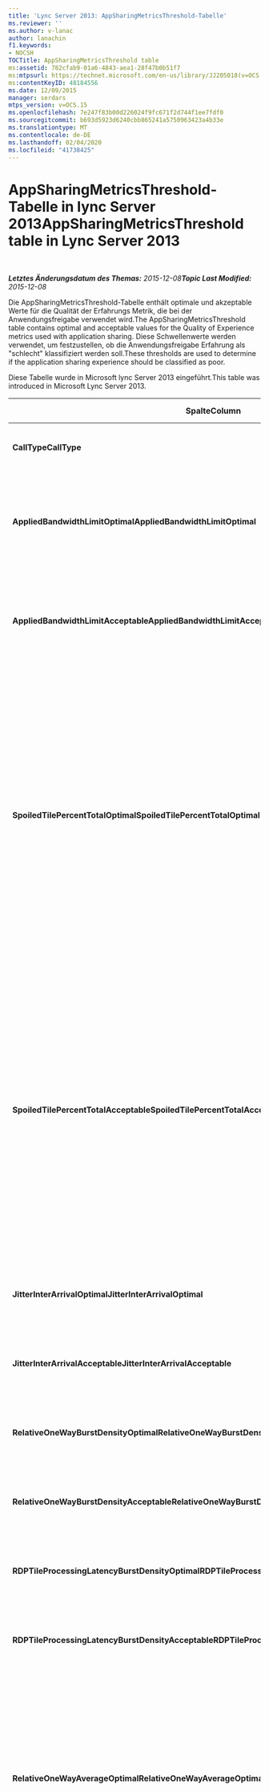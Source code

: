 ```yaml
---
title: 'Lync Server 2013: AppSharingMetricsThreshold-Tabelle'
ms.reviewer: ''
ms.author: v-lanac
author: lanachin
f1.keywords:
- NOCSH
TOCTitle: AppSharingMetricsThreshold table
ms:assetid: 782cfab9-01a6-4843-aea1-28f47b0b51f7
ms:mtpsurl: https://technet.microsoft.com/en-us/library/JJ205018(v=OCS.15)
ms:contentKeyID: 48184556
ms.date: 12/09/2015
manager: serdars
mtps_version: v=OCS.15
ms.openlocfilehash: 7e247f83b00d226024f9fc671f2d744f1ee7fdf0
ms.sourcegitcommit: b693d5923d6240cbb865241a5750963423a4b33e
ms.translationtype: MT
ms.contentlocale: de-DE
ms.lasthandoff: 02/04/2020
ms.locfileid: "41738425"
---
```

<div data-xmlns="http://www.w3.org/1999/xhtml">

<div class="topic" data-xmlns="http://www.w3.org/1999/xhtml" data-msxsl="urn:schemas-microsoft-com:xslt" data-cs="http://msdn.microsoft.com/en-us/">

<div data-asp="http://msdn2.microsoft.com/asp">

# <a name="appsharingmetricsthreshold-table-in-lync-server-2013"></a><span data-ttu-id="c8282-102">AppSharingMetricsThreshold-Tabelle in lync Server 2013</span><span class="sxs-lookup"><span data-stu-id="c8282-102">AppSharingMetricsThreshold table in Lync Server 2013</span></span>

</div>

<div id="mainSection">

<div id="mainBody">

<span> </span>

<span data-ttu-id="c8282-103">_**Letztes Änderungsdatum des Themas:** 2015-12-08_</span><span class="sxs-lookup"><span data-stu-id="c8282-103">_**Topic Last Modified:** 2015-12-08_</span></span>

<span data-ttu-id="c8282-104">Die AppSharingMetricsThreshold-Tabelle enthält optimale und akzeptable Werte für die Qualität der Erfahrungs Metrik, die bei der Anwendungsfreigabe verwendet wird.</span><span class="sxs-lookup"><span data-stu-id="c8282-104">The AppSharingMetricsThreshold table contains optimal and acceptable values for the Quality of Experience metrics used with application sharing.</span></span> <span data-ttu-id="c8282-105">Diese Schwellenwerte werden verwendet, um festzustellen, ob die Anwendungsfreigabe Erfahrung als "schlecht" klassifiziert werden soll.</span><span class="sxs-lookup"><span data-stu-id="c8282-105">These thresholds are used to determine if the application sharing experience should be classified as poor.</span></span>

<span data-ttu-id="c8282-106">Diese Tabelle wurde in Microsoft lync Server 2013 eingeführt.</span><span class="sxs-lookup"><span data-stu-id="c8282-106">This table was introduced in Microsoft Lync Server 2013.</span></span>


<table>
<colgroup>
<col style="width: 25%" />
<col style="width: 25%" />
<col style="width: 25%" />
<col style="width: 25%" />
</colgroup>
<thead>
<tr class="header">
<th><span data-ttu-id="c8282-107"><strong>Spalte</strong></span><span class="sxs-lookup"><span data-stu-id="c8282-107"><strong>Column</strong></span></span></th>
<th><span data-ttu-id="c8282-108"><strong>Datentyp</strong></span><span class="sxs-lookup"><span data-stu-id="c8282-108"><strong>Data Type</strong></span></span></th>
<th><span data-ttu-id="c8282-109"><strong>Schlüssel/Index</strong></span><span class="sxs-lookup"><span data-stu-id="c8282-109"><strong>Key/Index</strong></span></span></th>
<th><span data-ttu-id="c8282-110"><strong>Details</strong></span><span class="sxs-lookup"><span data-stu-id="c8282-110"><strong>Details</strong></span></span></th>
</tr>
</thead>
<tbody>
<tr class="odd">
<td><p><span data-ttu-id="c8282-111"><strong>CallType</strong></span><span class="sxs-lookup"><span data-stu-id="c8282-111"><strong>CallType</strong></span></span></p></td>
<td><p><span data-ttu-id="c8282-112">int</span><span class="sxs-lookup"><span data-stu-id="c8282-112">int</span></span></p></td>
<td><p><span data-ttu-id="c8282-113">Primary</span><span class="sxs-lookup"><span data-stu-id="c8282-113">Primary</span></span></p></td>
<td><p><span data-ttu-id="c8282-114">Der Typ des Anrufs, der getätigt wurde.</span><span class="sxs-lookup"><span data-stu-id="c8282-114">Type of call that was placed.</span></span></p></td>
</tr>
<tr class="even">
<td><p><span data-ttu-id="c8282-115"><strong>AppliedBandwidthLimitOptimal</strong></span><span class="sxs-lookup"><span data-stu-id="c8282-115"><strong>AppliedBandwidthLimitOptimal</strong></span></span></p></td>
<td><p><span data-ttu-id="c8282-116">int</span><span class="sxs-lookup"><span data-stu-id="c8282-116">int</span></span></p></td>
<td></td>
<td><p><span data-ttu-id="c8282-117">Optimale Bandbreitenbeschränkung bei der Anwendungsfreigabe.</span><span class="sxs-lookup"><span data-stu-id="c8282-117">Optimal bandwidth limitation for application sharing.</span></span> <span data-ttu-id="c8282-118">Der Standardwert ist 1 Million.</span><span class="sxs-lookup"><span data-stu-id="c8282-118">The default value is 1000000.</span></span></p></td>
</tr>
<tr class="odd">
<td><p><span data-ttu-id="c8282-119"><strong>AppliedBandwidthLimitAcceptable</strong></span><span class="sxs-lookup"><span data-stu-id="c8282-119"><strong>AppliedBandwidthLimitAcceptable</strong></span></span></p></td>
<td><p><span data-ttu-id="c8282-120">int</span><span class="sxs-lookup"><span data-stu-id="c8282-120">int</span></span></p></td>
<td></td>
<td><p><span data-ttu-id="c8282-121">Zulässige Bandbreitenbeschränkung für die Anwendungsfreigabe.</span><span class="sxs-lookup"><span data-stu-id="c8282-121">Acceptable bandwidth limitation for application sharing.</span></span> <span data-ttu-id="c8282-122">Der Standardwert ist 500000.</span><span class="sxs-lookup"><span data-stu-id="c8282-122">The default value is 500000.</span></span></p></td>
</tr>
<tr class="even">
<td><p><span data-ttu-id="c8282-123"><strong>SpoiledTilePercentTotalOptimal</strong></span><span class="sxs-lookup"><span data-stu-id="c8282-123"><strong>SpoiledTilePercentTotalOptimal</strong></span></span></p></td>
<td><p><span data-ttu-id="c8282-124">Dezimal (5; 2)</span><span class="sxs-lookup"><span data-stu-id="c8282-124">decimal(5,2)</span></span></p></td>
<td></td>
<td><p><span data-ttu-id="c8282-125">Optimaler Prozentsatz für "verwöhnte" Kacheln für die Klassifizierung einer Anwendungsfreigabe Qualität.</span><span class="sxs-lookup"><span data-stu-id="c8282-125">Optimal percentage rate for “spoiled” tiles for classifying an Application Sharing quality.</span></span> <span data-ttu-id="c8282-126">Dieser Wert ist der Prozentsatz des Inhalts des mitbenutzenden, der den Betrachter nicht erreicht hat.</span><span class="sxs-lookup"><span data-stu-id="c8282-126">This value is the percentage of the content from the sharer that did not reach the viewer.</span></span> <span data-ttu-id="c8282-127">Inhalte werden möglicherweise verworfen (oder verdorben), wenn der mitbenutzende die Kacheln aus der grafikquelle abwirft oder die ASMCU-Kacheln Kacheln von Sharer abwirft.</span><span class="sxs-lookup"><span data-stu-id="c8282-127">Content may be discarded (or spoiled) when the sharer discards tiles from the graphics source or the ASMCU tiles discards tiles from Sharer respectively.</span></span> <span data-ttu-id="c8282-128">Der Standardwert ist 11 Prozent.</span><span class="sxs-lookup"><span data-stu-id="c8282-128">The default value is 11 percent.</span></span></p></td>
</tr>
<tr class="odd">
<td><p><span data-ttu-id="c8282-129"><strong>SpoiledTilePercentTotalAcceptable</strong></span><span class="sxs-lookup"><span data-stu-id="c8282-129"><strong>SpoiledTilePercentTotalAcceptable</strong></span></span></p></td>
<td><p><span data-ttu-id="c8282-130">Dezimal (5; 2)</span><span class="sxs-lookup"><span data-stu-id="c8282-130">decimal(5,2)</span></span></p></td>
<td></td>
<td><p><span data-ttu-id="c8282-131">cceptable-Prozentsatz für "verdorbene" Kacheln für die Klassifizierung einer Anwendungsfreigabe Qualität.</span><span class="sxs-lookup"><span data-stu-id="c8282-131">cceptable percentage rate for “spoiled” tiles for classifying an Application Sharing quality.</span></span> <span data-ttu-id="c8282-132">Dieser Wert ist der Prozentsatz des Inhalts des mitbenutzenden, der den Betrachter nicht erreicht hat.</span><span class="sxs-lookup"><span data-stu-id="c8282-132">This value is the percentage of the content from the sharer that did not reach the viewer.</span></span> <span data-ttu-id="c8282-133">Inhalte werden möglicherweise verworfen (oder verdorben), wenn der mitbenutzende die Kacheln aus der grafikquelle abwirft oder die ASMCU-Kacheln Kacheln von Sharer abwirft.</span><span class="sxs-lookup"><span data-stu-id="c8282-133">Content may be discarded (or spoiled) when the sharer discards tiles from the graphics source or the ASMCU tiles discards tiles from Sharer respectively.</span></span> <span data-ttu-id="c8282-134">Der Standardwert ist 36 Prozent.</span><span class="sxs-lookup"><span data-stu-id="c8282-134">The default value is 36 percent.</span></span></p></td>
</tr>
<tr class="even">
<td><p><span data-ttu-id="c8282-135"><strong>JitterInterArrivalOptimal</strong></span><span class="sxs-lookup"><span data-stu-id="c8282-135"><strong>JitterInterArrivalOptimal</strong></span></span></p></td>
<td><p><span data-ttu-id="c8282-136">int</span><span class="sxs-lookup"><span data-stu-id="c8282-136">int</span></span></p></td>
<td></td>
<td><p><span data-ttu-id="c8282-137">Diese Spalte wird in Microsoft lync Server 2013 nicht verwendet.</span><span class="sxs-lookup"><span data-stu-id="c8282-137">This column is not used in Microsoft Lync Server 2013.</span></span></p></td>
</tr>
<tr class="odd">
<td><p><span data-ttu-id="c8282-138"><strong>JitterInterArrivalAcceptable</strong></span><span class="sxs-lookup"><span data-stu-id="c8282-138"><strong>JitterInterArrivalAcceptable</strong></span></span></p></td>
<td><p><span data-ttu-id="c8282-139">int</span><span class="sxs-lookup"><span data-stu-id="c8282-139">int</span></span></p></td>
<td></td>
<td><p><span data-ttu-id="c8282-140">Diese Spalte wird in Microsoft lync Server 2013 nicht verwendet.</span><span class="sxs-lookup"><span data-stu-id="c8282-140">This column is not used in Microsoft Lync Server 2013.</span></span></p></td>
</tr>
<tr class="even">
<td><p><span data-ttu-id="c8282-141"><strong>RelativeOneWayBurstDensityOptimal</strong></span><span class="sxs-lookup"><span data-stu-id="c8282-141"><strong>RelativeOneWayBurstDensityOptimal</strong></span></span></p></td>
<td><p><span data-ttu-id="c8282-142">float</span><span class="sxs-lookup"><span data-stu-id="c8282-142">float</span></span></p></td>
<td></td>
<td><p><span data-ttu-id="c8282-143">Diese Spalte wird in Microsoft lync Server 2013 nicht verwendet.</span><span class="sxs-lookup"><span data-stu-id="c8282-143">This column is not used in Microsoft Lync Server 2013.</span></span></p></td>
</tr>
<tr class="odd">
<td><p><span data-ttu-id="c8282-144"><strong>RelativeOneWayBurstDensityAcceptable</strong></span><span class="sxs-lookup"><span data-stu-id="c8282-144"><strong>RelativeOneWayBurstDensityAcceptable</strong></span></span></p></td>
<td><p><span data-ttu-id="c8282-145">float</span><span class="sxs-lookup"><span data-stu-id="c8282-145">float</span></span></p></td>
<td></td>
<td><p><span data-ttu-id="c8282-146">Diese Spalte wird in Microsoft lync Server 2013 nicht verwendet.</span><span class="sxs-lookup"><span data-stu-id="c8282-146">This column is not used in Microsoft Lync Server 2013.</span></span></p></td>
</tr>
<tr class="even">
<td><p><span data-ttu-id="c8282-147"><strong>RDPTileProcessingLatencyBurstDensityOptimal</strong></span><span class="sxs-lookup"><span data-stu-id="c8282-147"><strong>RDPTileProcessingLatencyBurstDensityOptimal</strong></span></span></p></td>
<td><p><span data-ttu-id="c8282-148">float</span><span class="sxs-lookup"><span data-stu-id="c8282-148">float</span></span></p></td>
<td></td>
<td><p><span data-ttu-id="c8282-149">Diese Spalte wird in Microsoft lync Server 2013 nicht verwendet.</span><span class="sxs-lookup"><span data-stu-id="c8282-149">This column is not used in Microsoft Lync Server 2013.</span></span></p></td>
</tr>
<tr class="odd">
<td><p><span data-ttu-id="c8282-150"><strong>RDPTileProcessingLatencyBurstDensityAcceptable</strong></span><span class="sxs-lookup"><span data-stu-id="c8282-150"><strong>RDPTileProcessingLatencyBurstDensityAcceptable</strong></span></span></p></td>
<td><p><span data-ttu-id="c8282-151">float</span><span class="sxs-lookup"><span data-stu-id="c8282-151">float</span></span></p></td>
<td></td>
<td><p><span data-ttu-id="c8282-152">Diese Spalte wird in Microsoft lync Server 2013 nicht verwendet.</span><span class="sxs-lookup"><span data-stu-id="c8282-152">This column is not used in Microsoft Lync Server 2013.</span></span></p></td>
</tr>
<tr class="even">
<td><p><span data-ttu-id="c8282-153"><strong>RelativeOneWayAverageOptimal</strong></span><span class="sxs-lookup"><span data-stu-id="c8282-153"><strong>RelativeOneWayAverageOptimal</strong></span></span></p></td>
<td><p><span data-ttu-id="c8282-154">float</span><span class="sxs-lookup"><span data-stu-id="c8282-154">float</span></span></p></td>
<td></td>
<td><p><span data-ttu-id="c8282-155">Optimaler Wert für die relative unidirektionale Verzögerung zwischen den beiden Medien Endpunkten, die an der Anwendungsfreigabe beteiligt sind.</span><span class="sxs-lookup"><span data-stu-id="c8282-155">Optimal value for the relative one-way delay between the two media endpoints involved in the application sharing.</span></span> <span data-ttu-id="c8282-156">Dies ist ein Single-Hop-Latenzmaß.</span><span class="sxs-lookup"><span data-stu-id="c8282-156">This is a single-hop latency measure.</span></span> <span data-ttu-id="c8282-157">Der Standardwert ist 1,0 Sekunden.</span><span class="sxs-lookup"><span data-stu-id="c8282-157">The default value is 1.0 seconds.</span></span></p>
<p><span data-ttu-id="c8282-158">Die Spalte wurde in Microsoft lync Server 2013 eingeführt.</span><span class="sxs-lookup"><span data-stu-id="c8282-158">The column was introduced in Microsoft Lync Server 2013.</span></span></p></td>
</tr>
<tr class="odd">
<td><p><span data-ttu-id="c8282-159"><strong>RelativeOneWayAverageAcceptable</strong></span><span class="sxs-lookup"><span data-stu-id="c8282-159"><strong>RelativeOneWayAverageAcceptable</strong></span></span></p></td>
<td><p><span data-ttu-id="c8282-160">float</span><span class="sxs-lookup"><span data-stu-id="c8282-160">float</span></span></p></td>
<td></td>
<td><p><span data-ttu-id="c8282-161">Optimaler Wert für die relative unidirektionale Verzögerung zwischen den beiden Medien Endpunkten, die an der Anwendungsfreigabe beteiligt sind.</span><span class="sxs-lookup"><span data-stu-id="c8282-161">Optimal value for the relative one-way delay between the two media endpoints involved in the application sharing.</span></span> <span data-ttu-id="c8282-162">Dies ist ein Single-Hop-Latenzmaß.</span><span class="sxs-lookup"><span data-stu-id="c8282-162">This is a single-hop latency measure.</span></span> <span data-ttu-id="c8282-163">Der Standardwert ist 1,75 Sekunden.</span><span class="sxs-lookup"><span data-stu-id="c8282-163">The default value is 1.75 seconds.</span></span></p>
<p><span data-ttu-id="c8282-164">Die Spalte wurde in Microsoft lync Server 2013 eingeführt.</span><span class="sxs-lookup"><span data-stu-id="c8282-164">The column was introduced in Microsoft Lync Server 2013.</span></span></p></td>
</tr>
<tr class="even">
<td><p><span data-ttu-id="c8282-165"><strong>RDPTileProcessingLatencyAverageOptimal</strong></span><span class="sxs-lookup"><span data-stu-id="c8282-165"><strong>RDPTileProcessingLatencyAverageOptimal</strong></span></span></p></td>
<td><p><span data-ttu-id="c8282-166">float</span><span class="sxs-lookup"><span data-stu-id="c8282-166">float</span></span></p></td>
<td></td>
<td><p><span data-ttu-id="c8282-167">Optimaler Wert der durchschnittlichen Verarbeitungs Wartezeit für RDP-Kacheln auf dem AS-Konferenz Server über die Dauer der Anzeige Sitzung.</span><span class="sxs-lookup"><span data-stu-id="c8282-167">Optimal value of the average RDP tile processing latency in the AS Conferencing Server over the duration of the viewing session.</span></span> <span data-ttu-id="c8282-168">Latenz ist der Zeitunterschied zwischen dem Codieren des Start Frames auf dem Server (Sharer oder MCU, je nach Szenario) und dem gleichen Start Frame im Viewer.</span><span class="sxs-lookup"><span data-stu-id="c8282-168">Latency is the time difference between when the Start Frame is encoded on the server (sharer or MCU depending on the scenario) and the same Start Frame is decoded on the viewer.</span></span></p>
<p><span data-ttu-id="c8282-169">Ein hoher Durchschnitt zeigt eine längere Verzögerung bei der Anzeige an.</span><span class="sxs-lookup"><span data-stu-id="c8282-169">A high average reflects a longer delay in the viewing experience.</span></span> <span data-ttu-id="c8282-170">Ein überlasteter Konferenzserver zeigt gegebenenfalls höhere durchschnittliche Verzögerungen an.</span><span class="sxs-lookup"><span data-stu-id="c8282-170">An overloaded conferencing server may experience higher average delays.</span></span> <span data-ttu-id="c8282-171">Der Standardwert ist 200M.</span><span class="sxs-lookup"><span data-stu-id="c8282-171">The default value is 200ms.</span></span></p>
<p><span data-ttu-id="c8282-172">Die Spalte wurde in Microsoft lync Server 2013 eingeführt.</span><span class="sxs-lookup"><span data-stu-id="c8282-172">The column was introduced in Microsoft Lync Server 2013.</span></span></p></td>
</tr>
<tr class="odd">
<td><p><span data-ttu-id="c8282-173"><strong>RDPTileProcessingLatencyAverageAcceptable</strong></span><span class="sxs-lookup"><span data-stu-id="c8282-173"><strong>RDPTileProcessingLatencyAverageAcceptable</strong></span></span></p></td>
<td><p><span data-ttu-id="c8282-174">float</span><span class="sxs-lookup"><span data-stu-id="c8282-174">float</span></span></p></td>
<td></td>
<td><p><span data-ttu-id="c8282-175">Akzeptabler Wert der durchschnittlichen Verarbeitungs Wartezeit für RDP-Kacheln auf dem AS-Konferenz Server über die Dauer der Anzeige Sitzung.</span><span class="sxs-lookup"><span data-stu-id="c8282-175">Acceptable value of the average RDP tile processing latency in the AS Conferencing Server over the duration of the viewing session.</span></span> <span data-ttu-id="c8282-176">Latenz ist der Zeitunterschied zwischen dem Codieren des Start Frames auf dem Server (Sharer oder MCU, je nach Szenario) und dem gleichen Start Frame im Viewer.</span><span class="sxs-lookup"><span data-stu-id="c8282-176">Latency is the time difference between when the Start Frame is encoded on the server (sharer or MCU depending on the scenario) and the same Start Frame is decoded on the viewer.</span></span></p>
<p><span data-ttu-id="c8282-177">Ein hoher Durchschnitt zeigt eine längere Verzögerung bei der Anzeige an.</span><span class="sxs-lookup"><span data-stu-id="c8282-177">A high average reflects a longer delay in the viewing experience.</span></span> <span data-ttu-id="c8282-178">Ein überlasteter Konferenzserver zeigt gegebenenfalls höhere durchschnittliche Verzögerungen an.</span><span class="sxs-lookup"><span data-stu-id="c8282-178">An overloaded conferencing server may experience higher average delays.</span></span> <span data-ttu-id="c8282-179">Der Standardwert ist 200M.</span><span class="sxs-lookup"><span data-stu-id="c8282-179">The default value is 200ms.</span></span></p>
<p><span data-ttu-id="c8282-180">Die Spalte wurde in Microsoft lync Server 2013 eingeführt.</span><span class="sxs-lookup"><span data-stu-id="c8282-180">The column was introduced in Microsoft Lync Server 2013.</span></span></p></td>
</tr>
</tbody>
</table>


</div>

<span> </span>

</div>

</div>

</div>

